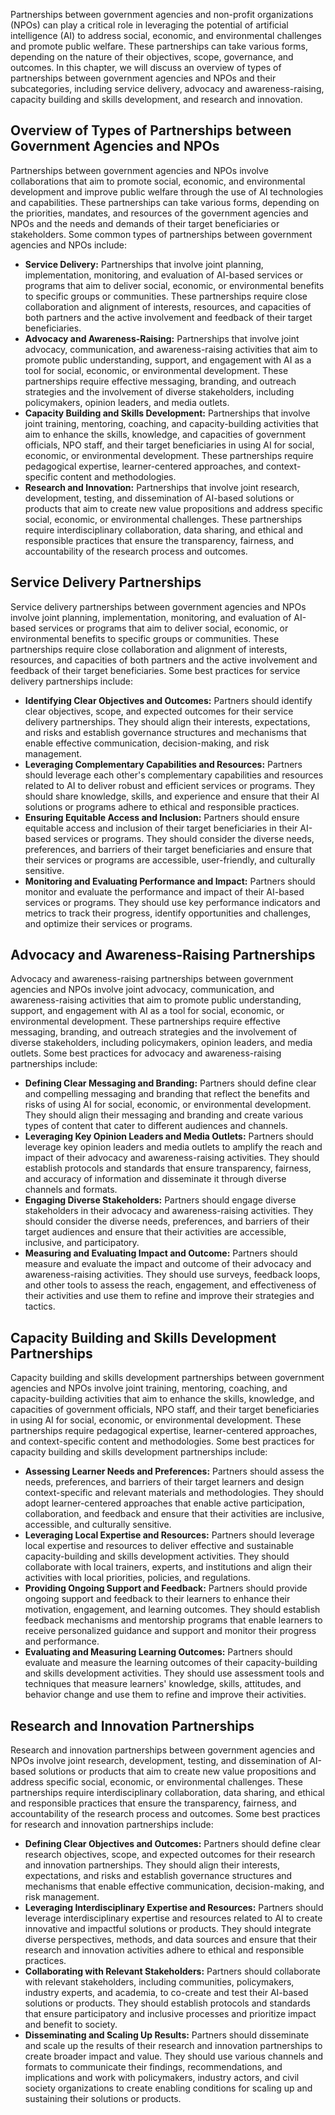 
Partnerships between government agencies and non-profit organizations (NPOs) can play a critical role in leveraging the potential of artificial intelligence (AI) to address social, economic, and environmental challenges and promote public welfare. These partnerships can take various forms, depending on the nature of their objectives, scope, governance, and outcomes. In this chapter, we will discuss an overview of types of partnerships between government agencies and NPOs and their subcategories, including service delivery, advocacy and awareness-raising, capacity building and skills development, and research and innovation.

Overview of Types of Partnerships between Government Agencies and NPOs
----------------------------------------------------------------------

Partnerships between government agencies and NPOs involve collaborations that aim to promote social, economic, and environmental development and improve public welfare through the use of AI technologies and capabilities. These partnerships can take various forms, depending on the priorities, mandates, and resources of the government agencies and NPOs and the needs and demands of their target beneficiaries or stakeholders. Some common types of partnerships between government agencies and NPOs include:

* **Service Delivery:** Partnerships that involve joint planning, implementation, monitoring, and evaluation of AI-based services or programs that aim to deliver social, economic, or environmental benefits to specific groups or communities. These partnerships require close collaboration and alignment of interests, resources, and capacities of both partners and the active involvement and feedback of their target beneficiaries.
* **Advocacy and Awareness-Raising:** Partnerships that involve joint advocacy, communication, and awareness-raising activities that aim to promote public understanding, support, and engagement with AI as a tool for social, economic, or environmental development. These partnerships require effective messaging, branding, and outreach strategies and the involvement of diverse stakeholders, including policymakers, opinion leaders, and media outlets.
* **Capacity Building and Skills Development:** Partnerships that involve joint training, mentoring, coaching, and capacity-building activities that aim to enhance the skills, knowledge, and capacities of government officials, NPO staff, and their target beneficiaries in using AI for social, economic, or environmental development. These partnerships require pedagogical expertise, learner-centered approaches, and context-specific content and methodologies.
* **Research and Innovation:** Partnerships that involve joint research, development, testing, and dissemination of AI-based solutions or products that aim to create new value propositions and address specific social, economic, or environmental challenges. These partnerships require interdisciplinary collaboration, data sharing, and ethical and responsible practices that ensure the transparency, fairness, and accountability of the research process and outcomes.

Service Delivery Partnerships
-----------------------------

Service delivery partnerships between government agencies and NPOs involve joint planning, implementation, monitoring, and evaluation of AI-based services or programs that aim to deliver social, economic, or environmental benefits to specific groups or communities. These partnerships require close collaboration and alignment of interests, resources, and capacities of both partners and the active involvement and feedback of their target beneficiaries. Some best practices for service delivery partnerships include:

* **Identifying Clear Objectives and Outcomes:** Partners should identify clear objectives, scope, and expected outcomes for their service delivery partnerships. They should align their interests, expectations, and risks and establish governance structures and mechanisms that enable effective communication, decision-making, and risk management.
* **Leveraging Complementary Capabilities and Resources:** Partners should leverage each other's complementary capabilities and resources related to AI to deliver robust and efficient services or programs. They should share knowledge, skills, and experience and ensure that their AI solutions or programs adhere to ethical and responsible practices.
* **Ensuring Equitable Access and Inclusion:** Partners should ensure equitable access and inclusion of their target beneficiaries in their AI-based services or programs. They should consider the diverse needs, preferences, and barriers of their target beneficiaries and ensure that their services or programs are accessible, user-friendly, and culturally sensitive.
* **Monitoring and Evaluating Performance and Impact:** Partners should monitor and evaluate the performance and impact of their AI-based services or programs. They should use key performance indicators and metrics to track their progress, identify opportunities and challenges, and optimize their services or programs.

Advocacy and Awareness-Raising Partnerships
-------------------------------------------

Advocacy and awareness-raising partnerships between government agencies and NPOs involve joint advocacy, communication, and awareness-raising activities that aim to promote public understanding, support, and engagement with AI as a tool for social, economic, or environmental development. These partnerships require effective messaging, branding, and outreach strategies and the involvement of diverse stakeholders, including policymakers, opinion leaders, and media outlets. Some best practices for advocacy and awareness-raising partnerships include:

* **Defining Clear Messaging and Branding:** Partners should define clear and compelling messaging and branding that reflect the benefits and risks of using AI for social, economic, or environmental development. They should align their messaging and branding and create various types of content that cater to different audiences and channels.
* **Leveraging Key Opinion Leaders and Media Outlets:** Partners should leverage key opinion leaders and media outlets to amplify the reach and impact of their advocacy and awareness-raising activities. They should establish protocols and standards that ensure transparency, fairness, and accuracy of information and disseminate it through diverse channels and formats.
* **Engaging Diverse Stakeholders:** Partners should engage diverse stakeholders in their advocacy and awareness-raising activities. They should consider the diverse needs, preferences, and barriers of their target audiences and ensure that their activities are accessible, inclusive, and participatory.
* **Measuring and Evaluating Impact and Outcome:** Partners should measure and evaluate the impact and outcome of their advocacy and awareness-raising activities. They should use surveys, feedback loops, and other tools to assess the reach, engagement, and effectiveness of their activities and use them to refine and improve their strategies and tactics.

Capacity Building and Skills Development Partnerships
-----------------------------------------------------

Capacity building and skills development partnerships between government agencies and NPOs involve joint training, mentoring, coaching, and capacity-building activities that aim to enhance the skills, knowledge, and capacities of government officials, NPO staff, and their target beneficiaries in using AI for social, economic, or environmental development. These partnerships require pedagogical expertise, learner-centered approaches, and context-specific content and methodologies. Some best practices for capacity building and skills development partnerships include:

* **Assessing Learner Needs and Preferences:** Partners should assess the needs, preferences, and barriers of their target learners and design context-specific and relevant materials and methodologies. They should adopt learner-centered approaches that enable active participation, collaboration, and feedback and ensure that their activities are inclusive, accessible, and culturally sensitive.
* **Leveraging Local Expertise and Resources:** Partners should leverage local expertise and resources to deliver effective and sustainable capacity-building and skills development activities. They should collaborate with local trainers, experts, and institutions and align their activities with local priorities, policies, and regulations.
* **Providing Ongoing Support and Feedback:** Partners should provide ongoing support and feedback to their learners to enhance their motivation, engagement, and learning outcomes. They should establish feedback mechanisms and mentorship programs that enable learners to receive personalized guidance and support and monitor their progress and performance.
* **Evaluating and Measuring Learning Outcomes:** Partners should evaluate and measure the learning outcomes of their capacity-building and skills development activities. They should use assessment tools and techniques that measure learners' knowledge, skills, attitudes, and behavior change and use them to refine and improve their activities.

Research and Innovation Partnerships
------------------------------------

Research and innovation partnerships between government agencies and NPOs involve joint research, development, testing, and dissemination of AI-based solutions or products that aim to create new value propositions and address specific social, economic, or environmental challenges. These partnerships require interdisciplinary collaboration, data sharing, and ethical and responsible practices that ensure the transparency, fairness, and accountability of the research process and outcomes. Some best practices for research and innovation partnerships include:

* **Defining Clear Objectives and Outcomes:** Partners should define clear research objectives, scope, and expected outcomes for their research and innovation partnerships. They should align their interests, expectations, and risks and establish governance structures and mechanisms that enable effective communication, decision-making, and risk management.
* **Leveraging Interdisciplinary Expertise and Resources:** Partners should leverage interdisciplinary expertise and resources related to AI to create innovative and impactful solutions or products. They should integrate diverse perspectives, methods, and data sources and ensure that their research and innovation activities adhere to ethical and responsible practices.
* **Collaborating with Relevant Stakeholders:** Partners should collaborate with relevant stakeholders, including communities, policymakers, industry experts, and academia, to co-create and test their AI-based solutions or products. They should establish protocols and standards that ensure participatory and inclusive processes and prioritize impact and benefit to society.
* **Disseminating and Scaling Up Results:** Partners should disseminate and scale up the results of their research and innovation partnerships to create broader impact and value. They should use various channels and formats to communicate their findings, recommendations, and implications and work with policymakers, industry actors, and civil society organizations to create enabling conditions for scaling up and sustaining their solutions or products.

